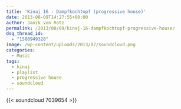 ```yaml
---
title: 'Kinaj 16 - Dampfkochtopf (progressive house)'
date: 2013-08-09T14:27:55+00:00
author: Janik von Rotz
permalink: /2013/08/09/kinaj-16-dampfkochtopf-progressive-house/
dsq_thread_id:
  - "1588949328"
image: /wp-content/uploads/2013/07/soundcloud.png
categories:
  - Music
tags:
  - kinaj
  - playlist
  - progressive house
  - soundcloud
---
```

{{< soundcloud 7039654 >}}